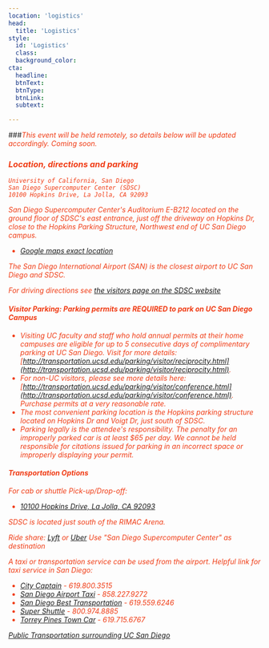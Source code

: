 ```yaml
---
location: 'logistics'
head:
  title: 'Logistics'
style:
  id: 'Logistics'
  class:
  background_color:  
cta:
  headline:
  btnText:
  btnType:
  btnLink:
  subtext:

---
```

###<i><font color="#f03c15">This event will be held remotely, so details below will be updated accordingly. Coming soon.
### Location, directions and parking

```
University of California, San Diego
San Diego Supercomputer Center (SDSC)
10100 Hopkins Drive, La Jolla, CA 92093
```

San Diego Supercomputer Center's Auditorium E-B212 located on the ground floor of SDSC's east entrance, just off the driveway on Hopkins Dr, close to the Hopkins Parking Structure, Northwest end of UC San Diego campus.
* [Google maps exact location](https://www.google.com/maps/place/32%C2%B053'04.0%22N+117%C2%B014'20.9%22W/@32.884443,-117.2413197,17z/data=!3m1!4b1!4m5!3m4!1s0x0:0x0!8m2!3d32.884443!4d-117.239131)

The San Diego International Airport (SAN) is the closest airport to UC San Diego and SDSC.

For driving directions see [the visitors page on the SDSC website](http://www.sdsc.edu/about_sdsc/visitor_info.html)

#### Visitor Parking: Parking permits are REQUIRED to park on UC San Diego Campus
* Visiting UC faculty and staff who hold annual permits at their home campuses are eligible for up to 5 consecutive days of complimentary parking at UC San Diego. Visit for more details: [http://transportation.ucsd.edu/parking/visitor/reciprocity.html](http://transportation.ucsd.edu/parking/visitor/reciprocity.html).
* For non-UC visitors, please see more details here: [http://transportation.ucsd.edu/parking/visitor/conference.html](http://transportation.ucsd.edu/parking/visitor/conference.html). Purchase permits at a very reasonable rate.
* The most convenient parking location is the Hopkins parking structure located on Hopkins Dr and Voigt Dr, just south of SDSC.
* *Parking legally is the attendee's responsibility. The penalty for an improperly parked car is at least $65 per day. We cannot be held responsible for citations issued for parking in an incorrect space or improperly displaying your permit.*

#### Transportation Options

For cab or shuttle Pick-up/Drop-off:

* [10100 Hopkins Drive, La Jolla, CA 92093](https://www.google.com/maps?q=San+Diego+Supercomputer+Center,+10100+Hopkins+Drive,+La+Jolla,+CA&hl=en&sll=32.824552,-117.108978&sspn=0.439681,0.874786&oq=san&hq=San+Diego+Supercomputer+Center,+10100+Hopkins+Drive,+La+Jolla,+CA&t=m&z=14)

SDSC is located just south of the RIMAC Arena.

Ride share: [Lyft](https://www.lyft.com/rider) or [Uber](https://www.uber.com/us/en/ride/)
Use *"San Diego Supercomputer Center"* as destination

A taxi or transportation service can be used from the airport.
Helpful link for taxi service in San Diego:

* [City Captain](https://www.citycaptain.com/) - 619.800.3515
* [San Diego Airport Taxi](http://www.sandiegoairporttaxis.com/) - 858.227.9272
* [San Diego Best Transportation](https://sdbesttransportation.com/) - 619.559.6246
* [Super Shuttle](http://www.supershuttle.com) - 800.974.8885
* [Torrey Pines Town Car](https://www.torreypinestowncar.com/) - 619.715.6767


[Public Transportation surrounding UC San Diego](https://transportation.ucsd.edu/alternatives/transit/)

